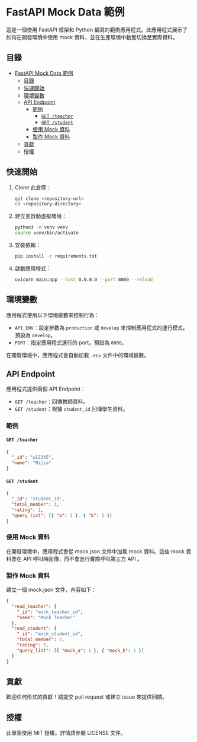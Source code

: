 # FastAPI Mock Data 範例

這是一個使用 FastAPI 框架和 Python 編寫的範例應用程式。此應用程式展示了如何在開發環境中使用 mock 資料，並在生產環境中動態切換至實際資料。

## 目錄

- [FastAPI Mock Data 範例](#fastapi-mock-data-範例)
  - [目錄](#目錄)
  - [快速開始](#快速開始)
  - [環境變數](#環境變數)
  - [API Endpoint](#api-endpoint)
    - [範例](#範例)
      - [`GET /teacher`](#get-teacher)
      - [`GET /student`](#get-student)
    - [使用 Mock 資料](#使用-mock-資料)
    - [製作 Mock 資料](#製作-mock-資料)
  - [貢獻](#貢獻)
  - [授權](#授權)

## 快速開始

1. Clone 此倉庫：

   ```bash
   git clone <repository-url>
   cd <repository-directory>
   ```

2. 建立並啟動虛擬環境：

   ```bash
   python3 -m venv venv
   source venv/bin/activate
   ```

3. 安裝依賴：

   ```bash
   pip install -r requirements.txt
   ```

4. 啟動應用程式：
   ```bash
   uvicorn main:app --host 0.0.0.0 --port 8080 --reload
   ```

## 環境變數

應用程式使用以下環境變數來控制行為：

- `API_ENV`：設定參數為 `production` 或 `develop` 來控制應用程式的運行模式。預設為 `develop`。
- `PORT`：指定應用程式運行的 port。預設為 `8000`。

在開發環境中，應用程式會自動加載 `.env` 文件中的環境變數。

## API Endpoint

應用程式提供兩個 API Endpoint：

- `GET /teacher`：回傳教師資料。
- `GET /student`：根據 `student_id` 回傳學生資料。

### 範例

#### `GET /teacher`

```json
{
  "_id": "w12345",
  "name": "Nijia"
}
```

#### `GET /student`

```json
{
  "_id": "student_id",
  "total_member": 3,
  "rating": 1,
  "query_list": [{ "a": 1 }, { "b": 2 }]
}
```

### 使用 Mock 資料

在開發環境中，應用程式會從 mock.json 文件中加載 mock 資料。這些 mock 資料會在 API 呼叫時回傳，而不會進行實際呼叫第三方 API 。

### 製作 Mock 資料

建立一個 mock.json 文件，內容如下：

```json
{
  "read_teacher": {
    "_id": "mock_teacher_id",
    "name": "Mock Teacher"
  },
  "read_student": {
    "_id": "mock_student_id",
    "total_member": 2,
    "rating": 5,
    "query_list": [{ "mock_a": 1 }, { "mock_b": 2 }]
  }
}
```

## 貢獻

歡迎任何形式的貢獻！請提交 pull request 或建立 issue 來提供回饋。

## 授權

此專案使用 MIT 授權。詳情請參閱 LICENSE 文件。
